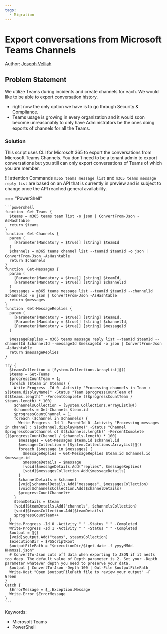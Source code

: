 ```yaml
---
tags:
  - Migration
---
```


# Export conversations from Microsoft Teams Channels

Author: [Joseph Velliah](https://sprider.blog/export-conversations-from-microsoft-teams)

## Problem Statement

We utilize Teams during incidents and create channels for each. We would like to be able to export conversation history.

- right now the only option we have is to go through Security & Compliance.
- Teams usage is growing in every organization and it would soon become unreasonably to only have Administrators be the ones doing exports of channels for all the Teams.

### Solution

This script uses CLI for Microsoft 365 to export the conversations from Microsoft Teams Channels. You don't need to be a tenant admin to export conversations but you still can only export conversations of Teams of which you are member.

!!! attention
    Commands `m365 teams message list` and `m365 teams message reply list` are based on an API that is currently in preview and is subject to change once the API reached general availability.

=== "PowerShell"

    ```powershell
    function  Get-Teams {
      $teams = m365 teams team list -o json | ConvertFrom-Json -AsHashtable
      return $teams
    }
    function  Get-Channels {
      param (
        [Parameter(Mandatory = $true)] [string] $teamId
      )
      $channels = m365 teams channel list --teamId $teamId -o json | ConvertFrom-Json -AsHashtable
      return $channels
    }
    function  Get-Messages {
      param (
        [Parameter(Mandatory = $true)] [string] $teamId,
        [Parameter(Mandatory = $true)] [string] $channelId
      )
      $messages = m365 teams message list --teamId $teamId --channelId $channelId -o json | ConvertFrom-Json -AsHashtable
      return $messages
    }
    function  Get-MessageReplies {
      param (
        [Parameter(Mandatory = $true)] [string] $teamId,
        [Parameter(Mandatory = $true)] [string] $channelId,
        [Parameter(Mandatory = $true)] [string] $messageId
      )

      $messageReplies = m365 teams message reply list --teamId $teamId --channelId $channelId --messageId $messageId -o json | ConvertFrom-Json -AsHashtable
      return $messageReplies
    }

    Try {
      $teamsCollection = [System.Collections.ArrayList]@()
      $teams = Get-Teams
      $progressCountTeam = 1;
      foreach ($team in $teams) {
        Write-Progress -Id 0 -Activity "Processing channels in Team : $($team.displayName)" -Status "Team $progressCountTeam of $($teams.length)" -PercentComplete (($progressCountTeam / $teams.length) * 100)
        $channelsCollection = [System.Collections.ArrayList]@()
        $channels = Get-Channels $team.id
        $progressCountChannel = 1;
        foreach ($channel in $channels) {
          Write-Progress -Id 1 -ParentId 0 -Activity "Processing messages in channel : $($channel.displayName)" -Status "Channel $progressCountChannel of $($channels.length)" -PercentComplete (($progressCountChannel / $channels.length) * 100)
          $messages = Get-Messages $team.id $channel.id
          $messagesCollection = [System.Collections.ArrayList]@()
          foreach ($message in $messages) {
            $messageReplies = Get-MessageReplies $team.id $channel.id $message.id
            $messageDetails = $message
            [void]$messageDetails.Add("replies", $messageReplies)
            [void]$messagesCollection.Add($messageDetails)
          }
          $channelDetails = $channel
          [void]$channelDetails.Add("messages", $messagesCollection)
          [void]$channelsCollection.Add($channelDetails)
          $progressCountChannel++
        }
        $teamDetails = $team
        [void]$teamDetails.Add("channels", $channelsCollection)
        [void]$teamsCollection.Add($teamDetails)
        $progressCountTeam++
      }
      Write-Progress -Id 0 -Activity " " -Status " " -Completed
      Write-Progress -Id 1 -Activity " " -Status " " -Completed
      $output = @{}
      [void]$output.Add("teams", $teamsCollection)
      $executionDir = $PSScriptRoot
      $outputFilePath = "$executionDir/$(get-date -f yyyyMMdd-HHmmss).json"
      # ConvertTo-Json cuts off data when exporting to JSON if it nests too deep. The default value of Depth parameter is 2. Set your -Depth parameter whatever depth you need to preserve your data.
      $output | ConvertTo-Json -Depth 100 | Out-File $outputFilePath 
      Write-Host "Open $outputFilePath file to review your output" -F Green 
    }
    Catch {
      $ErrorMessage = $_.Exception.Message
      Write-Error $ErrorMessage
    }
    ```

Keywords:

- Microsoft Teams
- PowerShell
